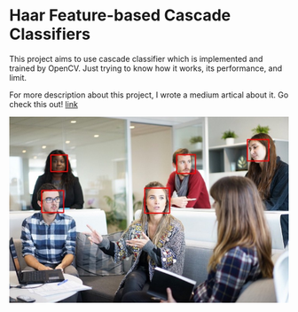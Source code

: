 # Haar Feature-based Cascade Classifiers
This project aims to use cascade classifier which is implemented and trained by OpenCV.
Just trying to know how it works, its performance, and limit.

For more description about this project, I wrote a medium artical about it. Go check this out! [link](https://medium.com/lifes-a-struggle/haar-feature-based-cascade-classifiers-5ef4c33af02b)

![result](https://github.com/JeremyPai/haar_feature_based_cascade_classifiers/blob/master/image/result.jpg)
